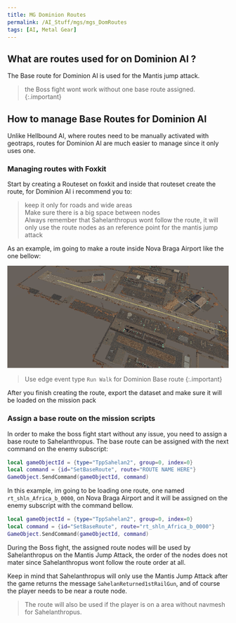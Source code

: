 ```yaml
---
title: MG Dominion Routes
permalink: /AI_Stuff/mgs/mgs_DomRoutes
tags: [AI, Metal Gear]
---
```

## What are routes used for on Dominion AI ?

The Base route for Dominion AI is used for the Mantis jump attack.

>the Boss fight wont work without one base route assigned.
{:.important}

## How to manage Base Routes for Dominion AI

Unlike Hellbound AI, where routes need to be manually activated with geotraps, routes for Dominion AI are much easier to manage since it only uses one.

### Managing routes with Foxkit

Start by creating a Routeset on foxkit and inside that routeset create the route, for Dominion AI i recommend you to:
>keep it only for roads and wide areas<br>
>Make sure there is a big space between nodes<br>
>Always remember that Sahelanthropus wont follow the route, it will only use the route nodes as an reference point for the mantis jump attack

As an example, im going to make a route inside Nova Braga Airport like the one bellow: 

![The yellow line represents the route](/assets/AI_Stuff/images/mgs/shln_Domroute.png)

>Use edge event type `Run Walk` for Dominion Base route
{:.important}

After you finish creating the route, export the dataset and make sure it will be loaded on the mission pack

### Assign a base route on the mission scripts

In order to make the boss fight start without any issue, you need to assign a base route to Sahelanthropus. The base route can be assigned with the next command on the enemy subscript: 

```lua
local gameObjectId = {type="TppSahelan2", group=0, index=0}
local command = {id="SetBaseRoute", route="ROUTE NAME HERE"}
GameObject.SendCommand(gameObjectId, command)
```
In this example, im going to be loading one route, one named `rt_shln_Africa_b_0000`, on Nova Braga Airport and it will be assigned on the enemy subscript with the command bellow.

```lua
local gameObjectId = {type="TppSahelan2", group=0, index=0}
local command = {id="SetBaseRoute", route="rt_shln_Africa_b_0000"}
GameObject.SendCommand(gameObjectId, command)
```

During the Boss fight, the assigned route nodes will be used by Sahelanthropus on the Mantis Jump Attack, the order of the nodes does not mater since Sahelanthropus wont follow the route order at all.<br>

Keep in mind that Sahelanthropus will only use the Mantis Jump Attack after the game returns the message `SahelanReturned1stRailGun`, and of course the player needs to be near a route node.

>The route will also be used if the player is on a area without navmesh for Sahelanthropus.